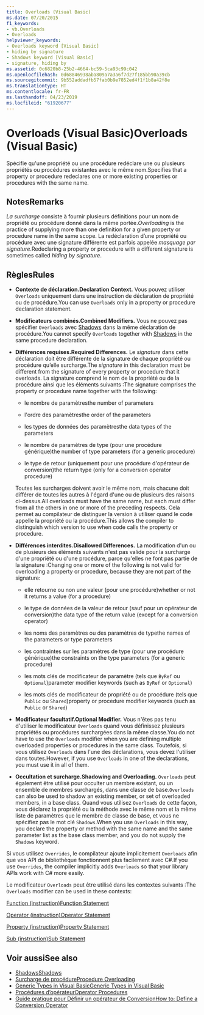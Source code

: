 ```yaml
---
title: Overloads (Visual Basic)
ms.date: 07/20/2015
f1_keywords:
- vb.Overloads
- Overloads
helpviewer_keywords:
- Overloads keyword [Visual Basic]
- hiding by signature
- Shadows keyword [Visual Basic]
- signature, hiding by
ms.assetid: 0c6820b8-25b2-4664-bc59-5ca93c99c042
ms.openlocfilehash: 0d68846938aba809a7a3a6f7d27f185bb90a39cb
ms.sourcegitcommit: 9b552addadfb57fab0b9e7852ed4f1f1b8a42f8e
ms.translationtype: HT
ms.contentlocale: fr-FR
ms.lasthandoff: 04/23/2019
ms.locfileid: "61920677"
---
```

# <a name="overloads-visual-basic"></a><span data-ttu-id="42eb3-102">Overloads (Visual Basic)</span><span class="sxs-lookup"><span data-stu-id="42eb3-102">Overloads (Visual Basic)</span></span>
<span data-ttu-id="42eb3-103">Spécifie qu'une propriété ou une procédure redéclare une ou plusieurs propriétés ou procédures existantes avec le même nom.</span><span class="sxs-lookup"><span data-stu-id="42eb3-103">Specifies that a property or procedure redeclares one or more existing properties or procedures with the same name.</span></span>  
  
## <a name="remarks"></a><span data-ttu-id="42eb3-104">Notes</span><span class="sxs-lookup"><span data-stu-id="42eb3-104">Remarks</span></span>  
 <span data-ttu-id="42eb3-105">*La surcharge* consiste à fournir plusieurs définitions pour un nom de propriété ou procédure donné dans la même portée.</span><span class="sxs-lookup"><span data-stu-id="42eb3-105">*Overloading* is the practice of supplying more than one definition for a given property or procedure name in the same scope.</span></span> <span data-ttu-id="42eb3-106">La redéclaration d’une propriété ou procédure avec une signature différente est parfois appelée *masquage par signature*.</span><span class="sxs-lookup"><span data-stu-id="42eb3-106">Redeclaring a property or procedure with a different signature is sometimes called *hiding by signature*.</span></span>  
  
## <a name="rules"></a><span data-ttu-id="42eb3-107">Règles</span><span class="sxs-lookup"><span data-stu-id="42eb3-107">Rules</span></span>  
  
- <span data-ttu-id="42eb3-108">**Contexte de déclaration.**</span><span class="sxs-lookup"><span data-stu-id="42eb3-108">**Declaration Context.**</span></span> <span data-ttu-id="42eb3-109">Vous pouvez utiliser `Overloads` uniquement dans une instruction de déclaration de propriété ou de procédure.</span><span class="sxs-lookup"><span data-stu-id="42eb3-109">You can use `Overloads` only in a property or procedure declaration statement.</span></span>  
  
- <span data-ttu-id="42eb3-110">**Modificateurs combinés.**</span><span class="sxs-lookup"><span data-stu-id="42eb3-110">**Combined Modifiers.**</span></span> <span data-ttu-id="42eb3-111">Vous ne pouvez pas spécifier `Overloads` avec [Shadows](../../../visual-basic/language-reference/modifiers/shadows.md) dans la même déclaration de procédure.</span><span class="sxs-lookup"><span data-stu-id="42eb3-111">You cannot specify `Overloads` together with [Shadows](../../../visual-basic/language-reference/modifiers/shadows.md) in the same procedure declaration.</span></span>  
  
- <span data-ttu-id="42eb3-112">**Différences requises.**</span><span class="sxs-lookup"><span data-stu-id="42eb3-112">**Required Differences.**</span></span> <span data-ttu-id="42eb3-113">Le *signature* dans cette déclaration doit être différente de la signature de chaque propriété ou procédure qu’elle surcharge.</span><span class="sxs-lookup"><span data-stu-id="42eb3-113">The *signature* in this declaration must be different from the signature of every property or procedure that it overloads.</span></span> <span data-ttu-id="42eb3-114">La signature comprend le nom de la propriété ou de la procédure ainsi que les éléments suivants :</span><span class="sxs-lookup"><span data-stu-id="42eb3-114">The signature comprises the property or procedure name together with the following:</span></span>  
  
    - <span data-ttu-id="42eb3-115">le nombre de paramètres</span><span class="sxs-lookup"><span data-stu-id="42eb3-115">the number of parameters</span></span>  
  
    - <span data-ttu-id="42eb3-116">l'ordre des paramètres</span><span class="sxs-lookup"><span data-stu-id="42eb3-116">the order of the parameters</span></span>  
  
    - <span data-ttu-id="42eb3-117">les types de données des paramètres</span><span class="sxs-lookup"><span data-stu-id="42eb3-117">the data types of the parameters</span></span>  
  
    - <span data-ttu-id="42eb3-118">le nombre de paramètres de type (pour une procédure générique)</span><span class="sxs-lookup"><span data-stu-id="42eb3-118">the number of type parameters (for a generic procedure)</span></span>  
  
    - <span data-ttu-id="42eb3-119">le type de retour (uniquement pour une procédure d'opérateur de conversion)</span><span class="sxs-lookup"><span data-stu-id="42eb3-119">the return type (only for a conversion operator procedure)</span></span>  
  
     <span data-ttu-id="42eb3-120">Toutes les surcharges doivent avoir le même nom, mais chacune doit différer de toutes les autres à l'égard d'une ou de plusieurs des raisons ci-dessus.</span><span class="sxs-lookup"><span data-stu-id="42eb3-120">All overloads must have the same name, but each must differ from all the others in one or more of the preceding respects.</span></span> <span data-ttu-id="42eb3-121">Cela permet au compilateur de distinguer la version à utiliser quand le code appelle la propriété ou la procédure.</span><span class="sxs-lookup"><span data-stu-id="42eb3-121">This allows the compiler to distinguish which version to use when code calls the property or procedure.</span></span>  
  
- <span data-ttu-id="42eb3-122">**Différences interdites.**</span><span class="sxs-lookup"><span data-stu-id="42eb3-122">**Disallowed Differences.**</span></span> <span data-ttu-id="42eb3-123">La modification d'un ou de plusieurs des éléments suivants n'est pas valide pour la surcharge d'une propriété ou d'une procédure, parce qu'elles ne font pas partie de la signature :</span><span class="sxs-lookup"><span data-stu-id="42eb3-123">Changing one or more of the following is not valid for overloading a property or procedure, because they are not part of the signature:</span></span>  
  
    - <span data-ttu-id="42eb3-124">elle retourne ou non une valeur (pour une procédure)</span><span class="sxs-lookup"><span data-stu-id="42eb3-124">whether or not it returns a value (for a procedure)</span></span>  
  
    - <span data-ttu-id="42eb3-125">le type de données de la valeur de retour (sauf pour un opérateur de conversion)</span><span class="sxs-lookup"><span data-stu-id="42eb3-125">the data type of the return value (except for a conversion operator)</span></span>  
  
    - <span data-ttu-id="42eb3-126">les noms des paramètres ou des paramètres de type</span><span class="sxs-lookup"><span data-stu-id="42eb3-126">the names of the parameters or type parameters</span></span>  
  
    - <span data-ttu-id="42eb3-127">les contraintes sur les paramètres de type (pour une procédure générique)</span><span class="sxs-lookup"><span data-stu-id="42eb3-127">the constraints on the type parameters (for a generic procedure)</span></span>  
  
    - <span data-ttu-id="42eb3-128">les mots clés de modificateur de paramètre (tels que `ByRef` ou `Optional`)</span><span class="sxs-lookup"><span data-stu-id="42eb3-128">parameter modifier keywords (such as `ByRef` or `Optional`)</span></span>  
  
    - <span data-ttu-id="42eb3-129">les mots clés de modificateur de propriété ou de procédure (tels que `Public` ou `Shared`)</span><span class="sxs-lookup"><span data-stu-id="42eb3-129">property or procedure modifier keywords (such as `Public` or `Shared`)</span></span>  
  
- <span data-ttu-id="42eb3-130">**Modificateur facultatif.**</span><span class="sxs-lookup"><span data-stu-id="42eb3-130">**Optional Modifier.**</span></span> <span data-ttu-id="42eb3-131">Vous n'êtes pas tenu d'utiliser le modificateur `Overloads` quand vous définissez plusieurs propriétés ou procédures surchargées dans la même classe.</span><span class="sxs-lookup"><span data-stu-id="42eb3-131">You do not have to use the `Overloads` modifier when you are defining multiple overloaded properties or procedures in the same class.</span></span> <span data-ttu-id="42eb3-132">Toutefois, si vous utilisez `Overloads` dans l'une des déclarations, vous devez l'utiliser dans toutes.</span><span class="sxs-lookup"><span data-stu-id="42eb3-132">However, if you use `Overloads` in one of the declarations, you must use it in all of them.</span></span>  
  
- <span data-ttu-id="42eb3-133">**Occultation et surcharge.**</span><span class="sxs-lookup"><span data-stu-id="42eb3-133">**Shadowing and Overloading.**</span></span> <span data-ttu-id="42eb3-134">`Overloads` peut également être utilisé pour occulter un membre existant, ou un ensemble de membres surchargés, dans une classe de base.</span><span class="sxs-lookup"><span data-stu-id="42eb3-134">`Overloads` can also be used to shadow an existing member, or set of overloaded members, in a base class.</span></span> <span data-ttu-id="42eb3-135">Quand vous utilisez `Overloads` de cette façon, vous déclarez la propriété ou la méthode avec le même nom et la même liste de paramètres que le membre de classe de base, et vous ne spécifiez pas le mot clé `Shadows`.</span><span class="sxs-lookup"><span data-stu-id="42eb3-135">When you use `Overloads` in this way, you declare the property or method with the same name and the same parameter list as the base class member, and you do not supply the `Shadows` keyword.</span></span>  
  
 <span data-ttu-id="42eb3-136">Si vous utilisez `Overrides`, le compilateur ajoute implicitement `Overloads` afin que vos API de bibliothèque fonctionnent plus facilement avec C#.</span><span class="sxs-lookup"><span data-stu-id="42eb3-136">If you use `Overrides`, the compiler implicitly adds `Overloads` so that your library APIs work with C# more easily.</span></span>  
  
 <span data-ttu-id="42eb3-137">Le modificateur `Overloads` peut être utilisé dans les contextes suivants :</span><span class="sxs-lookup"><span data-stu-id="42eb3-137">The `Overloads` modifier can be used in these contexts:</span></span>  
  
 [<span data-ttu-id="42eb3-138">Function (instruction)</span><span class="sxs-lookup"><span data-stu-id="42eb3-138">Function Statement</span></span>](../../../visual-basic/language-reference/statements/function-statement.md)  
  
 [<span data-ttu-id="42eb3-139">Operator (instruction)</span><span class="sxs-lookup"><span data-stu-id="42eb3-139">Operator Statement</span></span>](../../../visual-basic/language-reference/statements/operator-statement.md)  
  
 [<span data-ttu-id="42eb3-140">Property (instruction)</span><span class="sxs-lookup"><span data-stu-id="42eb3-140">Property Statement</span></span>](../../../visual-basic/language-reference/statements/property-statement.md)  
  
 [<span data-ttu-id="42eb3-141">Sub (instruction)</span><span class="sxs-lookup"><span data-stu-id="42eb3-141">Sub Statement</span></span>](../../../visual-basic/language-reference/statements/sub-statement.md)  
  
## <a name="see-also"></a><span data-ttu-id="42eb3-142">Voir aussi</span><span class="sxs-lookup"><span data-stu-id="42eb3-142">See also</span></span>

- [<span data-ttu-id="42eb3-143">Shadows</span><span class="sxs-lookup"><span data-stu-id="42eb3-143">Shadows</span></span>](../../../visual-basic/language-reference/modifiers/shadows.md)
- [<span data-ttu-id="42eb3-144">Surcharge de procédure</span><span class="sxs-lookup"><span data-stu-id="42eb3-144">Procedure Overloading</span></span>](../../../visual-basic/programming-guide/language-features/procedures/procedure-overloading.md)
- [<span data-ttu-id="42eb3-145">Generic Types in Visual Basic</span><span class="sxs-lookup"><span data-stu-id="42eb3-145">Generic Types in Visual Basic</span></span>](../../../visual-basic/programming-guide/language-features/data-types/generic-types.md)
- [<span data-ttu-id="42eb3-146">Procédures d’opérateur</span><span class="sxs-lookup"><span data-stu-id="42eb3-146">Operator Procedures</span></span>](../../../visual-basic/programming-guide/language-features/procedures/operator-procedures.md)
- [<span data-ttu-id="42eb3-147">Guide pratique pour Définir un opérateur de Conversion</span><span class="sxs-lookup"><span data-stu-id="42eb3-147">How to: Define a Conversion Operator</span></span>](../../../visual-basic/programming-guide/language-features/procedures/how-to-define-a-conversion-operator.md)

